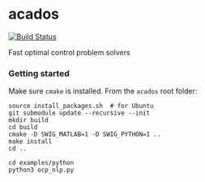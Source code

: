 # acados
[![Build Status](https://secure.travis-ci.org/acados/acados.png?branch=master)](http://travis-ci.org/acados/acados)

Fast optimal control problem solvers

### Getting started
Make sure `cmake` is installed.
From the `acados` root folder:

    source install_packages.sh  # for Ubuntu
    git submodule update --recursive --init
    mkdir build
    cd build
    cmake -D SWIG_MATLAB=1 -D SWIG_PYTHON=1 ..
    make install
    cd ..
    
    cd examples/python
    python3 ocp_nlp.py
